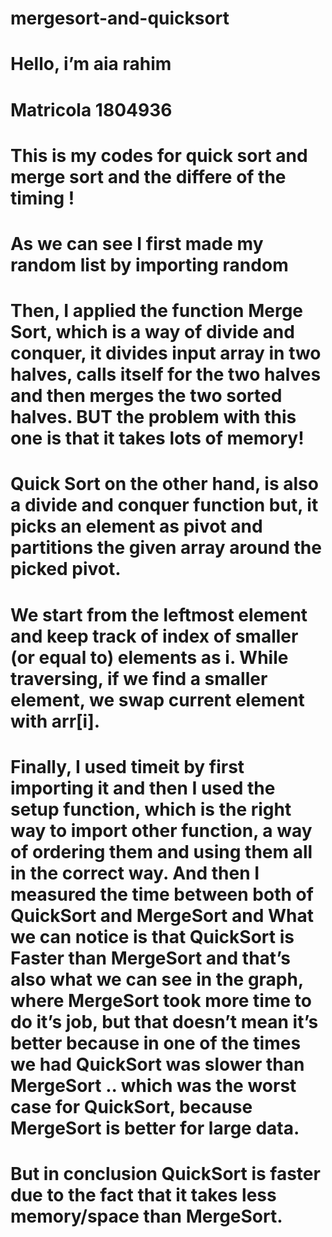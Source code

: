 # mergesort-and-quicksort
# Hello, i’m aia rahim 
# Matricola 1804936
# This is my codes for quick sort and merge sort and the differe of the timing ! 
# As we can see I first made my random list by importing random 
# Then, I applied the function Merge Sort, which is a way of divide and conquer, it divides input array in two halves, calls itself for the two halves and then merges the two sorted halves. BUT the problem with this one is that it takes lots of memory!
# Quick Sort on the other hand, is also a divide and conquer function but, it picks an element as pivot and partitions the given array around the picked pivot.
# We start from the leftmost element and keep track of index of smaller (or equal to) elements as i. While traversing, if we find a smaller element, we swap current element with arr[i].
# Finally, I used timeit by first importing it and then I used the setup function, which is the right way to import other function, a way of ordering them and using them all in the correct way. And then I measured the time between both of QuickSort and MergeSort and What we can notice is that QuickSort is Faster than MergeSort and that’s also what we can see in the graph, where MergeSort took more time to do it’s job, but that doesn’t mean it’s better because in one of the times we had QuickSort was slower than MergeSort .. which was the worst case for QuickSort, because MergeSort is better for large data.
# But in conclusion QuickSort is faster due to the fact that it takes less memory/space than MergeSort.
